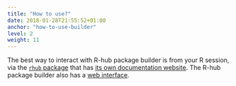 ```yaml
---
title: "How to use?"
date: 2018-01-28T21:55:52+01:00
anchor: "how-to-use-builder"
level: 2
weight: 11
---
```


The best way to interact with R-hub package builder is from your R session, 
via the [`rhub` package](https://r-hub.github.io/rhub/) that has [its own documentation website](https://r-hub.github.io/rhub/). The R-hub package builder also has a [web interface](https://builder.r-hub.io/).